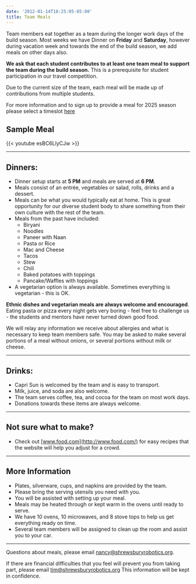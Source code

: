 ```yaml
---
date: '2012-01-14T18:25:05-05:00'
title: Team Meals
---
```


Team members eat together as a team during the longer work days of the build season. Most weeks we have Dinner on **Friday** and **Saturday**, however during vacation week and towards the end of the build season, we add meals on other days also.

**We ask that each student contributes to at least one team meal to support the team during the build season.** This is a prerequisite for student participation in our travel competition.

Due to the current size of the team, each meal will be made up of contributions from multiple students.

For more information and to sign up to provide a meal for 2025 season please select a timeslot [here](https://www.signupgenius.com/go/409044DADAE2CA6F49-53574065-467build)

## Sample Meal

{{< youtube esBC6LlyCJw >}}

---

## Dinners:

- Dinner setup starts at **5 PM** and meals are served at **6 PM**.
- Meals consist of an entrée, vegetables or salad, rolls, drinks and a dessert.
- Meals can be what you would typically eat at home. This is great opportunity for our diverse student body to share something from their own culture with the rest of the team.
- Meals from the past have included:
  - Biryani
  - Noodles
  - Paneer with Naan
  - Pasta or Rice
  - Mac and Cheese
  - Tacos
  - Stew
  - Chili
  - Baked potatoes with toppings
  - Pancake/Waffles with toppings
- A vegetarian option is always available. Sometimes everything is vegetarian - this is OK. 

**Ethnic dishes and vegetarian meals are always welcome and encouraged**. Eating pasta or pizza every night gets very boring - feel free to challenge us - the students and mentors have never turned down good food. 

We will relay any information we receive about allergies and what is necessary to keep team members safe. You may be asked to make several portions of a meal without onions, or several portions without milk or cheese.

---

## Drinks:
- Capri Sun is welcomed by the team and is easy to transport.
- Milk, juice, and soda are also welcome.
- The team serves coffee, tea, and cocoa for the team on most work days.
- Donations towards these items are always welcome.

---

## Not sure what to make?
- Check out [www.food.com](http://www.food.com/) for easy recipes that the website will help you adjust for a crowd.

---

## More Information
- Plates, silverware, cups, and napkins are provided by the team.
- Please bring the serving utensils you need with you.
- You will be assisted with setting up your meal.
- Meals may be heated through or kept warm in the ovens until ready to serve.
- We have 10 ovens, 10 microwaves, and 8 stove tops to help us get everything ready on time.
- Several team members will be assigned to clean up the room and assist you to your car.

---

Questions about meals, please email <nancy@shrewsburyrobotics.org>.

If there are financial difficulties that you feel will prevent you from taking part, please email <tim@shrewsburyrobotics.org> This information will be kept in confidence.
